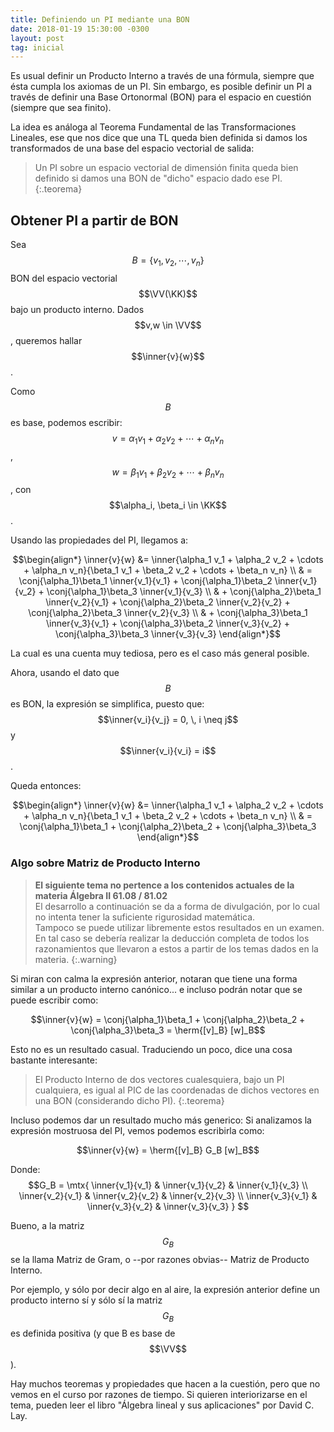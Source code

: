 ```yaml
---
title: Definiendo un PI mediante una BON
date: 2018-01-19 15:30:00 -0300
layout: post
tag: inicial
---
```


Es usual definir un Producto Interno a través de una fórmula, siempre que ésta cumpla los axiomas de un PI. Sin embargo, es posible definir un PI a través de definir una Base Ortonormal (BON) para el espacio en cuestión (siempre que sea finito).

La idea es análoga al Teorema Fundamental de las Transformaciones Lineales, ese que nos dice que una TL queda bien definida si damos los transformados de una base del espacio vectorial de salida:

> Un PI sobre un espacio vectorial de dimensión finita queda bien definido si damos una BON de "dicho" espacio dado ese PI.
{:.teorema}

## Obtener PI a partir de BON
Sea $$B=\{v_1, v_2, \cdots, v_n\}$$ BON del espacio vectorial $$\VV(\KK)$$ bajo un producto interno. Dados $$v,w \in \VV$$, queremos hallar $$\inner{v}{w}$$.

Como $$B$$ es base, podemos escribir: $$v = \alpha_1 v_1 + \alpha_2 v_2 + \cdots + \alpha_n v_n$$, $$w = \beta_1 v_1 + \beta_2 v_2 + \cdots + \beta_n v_n$$, con $$\alpha_i, \beta_i \in \KK$$.

Usando las propiedades del PI, llegamos a:

$$\begin{align*}
\inner{v}{w} &= \inner{\alpha_1 v_1 + \alpha_2 v_2 + \cdots + \alpha_n v_n}{\beta_1 v_1 + \beta_2 v_2 + \cdots + \beta_n v_n} \\
& = \conj{\alpha_1}\beta_1 \inner{v_1}{v_1} + \conj{\alpha_1}\beta_2 \inner{v_1}{v_2} + \conj{\alpha_1}\beta_3 \inner{v_1}{v_3} \\
& + \conj{\alpha_2}\beta_1 \inner{v_2}{v_1} + \conj{\alpha_2}\beta_2 \inner{v_2}{v_2} + \conj{\alpha_2}\beta_3 \inner{v_2}{v_3} \\
& + \conj{\alpha_3}\beta_1 \inner{v_3}{v_1} + \conj{\alpha_3}\beta_2 \inner{v_3}{v_2} + \conj{\alpha_3}\beta_3 \inner{v_3}{v_3}
\end{align*}$$

La cual es una cuenta muy tediosa, pero es el caso más general posible. 

Ahora, usando el dato que $$B$$ es BON, la expresión se simplifica, puesto que: $$\inner{v_i}{v_j} = 0, \, i \neq j$$ y $$\inner{v_i}{v_i} = i$$.

Queda entonces:

$$\begin{align*}
\inner{v}{w} &= \inner{\alpha_1 v_1 + \alpha_2 v_2 + \cdots + \alpha_n v_n}{\beta_1 v_1 + \beta_2 v_2 + \cdots + \beta_n v_n} \\
& = \conj{\alpha_1}\beta_1 + \conj{\alpha_2}\beta_2 + \conj{\alpha_3}\beta_3
\end{align*}$$

### Algo sobre Matriz de Producto Interno
> **El siguiente tema no pertence a los contenidos actuales de la materia Álgebra II 61.08 / 81.02**<br/>
> El desarrollo a continuación se da a forma de divulgación, por lo cual no intenta tener la suficiente rigurosidad matemática.<br/>
> Tampoco se puede utilizar libremente estos resultados en un examen. En tal caso se debería realizar la deducción completa de todos los razonamientos que llevaron a estos a partir de los temas dados en la materia.
{:.warning}

Si miran con calma la expresión anterior, notaran que tiene una forma similar a un producto interno canónico... e incluso podrán notar que se puede escribir como:

$$\inner{v}{w} = \conj{\alpha_1}\beta_1 + \conj{\alpha_2}\beta_2 + \conj{\alpha_3}\beta_3 = \herm{[v]_B} [w]_B$$

Esto no es un resultado casual. Traduciendo un poco, dice una cosa bastante interesante:

> El Producto Interno de dos vectores cualesquiera, bajo un PI cualquiera, es igual al PIC de las coordenadas de dichos vectores en una BON (considerando dicho PI).
{:.teorema}

Incluso podemos dar un resultado mucho más generico: Si analizamos la expresión mostruosa del PI, vemos podemos escribirla como:

$$\inner{v}{w} =  \herm{[v]_B} G_B [w]_B$$

Donde:
$$G_B = \mtx{
\inner{v_1}{v_1} & \inner{v_1}{v_2} &  \inner{v_1}{v_3} \\
\inner{v_2}{v_1} &  \inner{v_2}{v_2} &  \inner{v_2}{v_3} \\
\inner{v_3}{v_1} &  \inner{v_3}{v_2} &  \inner{v_3}{v_3} }
$$

Bueno, a la matriz $$G_B$$ se la llama Matriz de Gram, o --por razones obvias-- Matriz de Producto Interno.

Por ejemplo, y sólo por decir algo en al aire, la expresión anterior define un producto interno sí y sólo sí la matriz $$G_B$$ es definida positiva (y que B es base de $$\VV$$).

Hay muchos teoremas y propiedades que hacen a la cuestión, pero que no vemos en el curso por razones de tiempo. Si quieren interiorizarse en el tema, pueden leer el libro "Álgebra lineal y sus aplicaciones" por David C. Lay.
